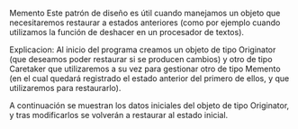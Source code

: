 Memento
  Este patrón de diseño es útil cuando manejamos un objeto que necesitaremos restaurar a estados anteriores (como por ejemplo cuando utilizamos la función de deshacer en un procesador de textos).


Explicacion:
  Al inicio del programa creamos un objeto de tipo Originator (que deseamos poder restaurar si se producen cambios) y otro de tipo Caretaker que utilizaremos a su vez para gestionar otro de tipo Memento (en el cual quedará registrado el estado anterior del primero de ellos, y que utilizaremos para restaurarlo).
  
  A continuación se muestran los datos iniciales del objeto de tipo Originator, y tras modificarlos se volverán a restaurar al estado inicial.
